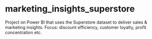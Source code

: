 # marketing_insights_superstore
Project on Power BI that uses the Superstore dataset to deliver sales &amp; marketing insights. Focus: discount efficiency, customer loyalty, profit concentration etc.
